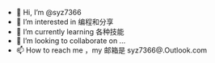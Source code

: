 - 👋 Hi, I’m @syz7366
- 👀 I’m interested in 编程和分享
- 🌱 I’m currently learning 各种技能
- 💞️ I’m looking to collaborate on ...
- 📫 How to reach me ，my 邮箱是 syz7366@.Outlook.com

<!---
syz7366/syz7366 is a ✨ special ✨ repository because its `README.md` (this file) appears on your GitHub profile.
You can click the Preview link to take a look at your changes.
--->
